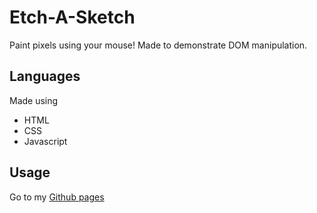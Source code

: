 # Etch-A-Sketch
Paint pixels using your mouse! Made to demonstrate DOM manipulation. 
## Languages
Made using
- HTML
- CSS
- Javascript
## Usage
Go to my [Github pages](https://zainjamin.github.io/Etch-A-Sketch/)
